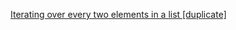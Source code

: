 [Iterating over every two elements in a list [duplicate]](https://stackoverflow.com/questions/5389507/iterating-over-every-two-elements-in-a-list)